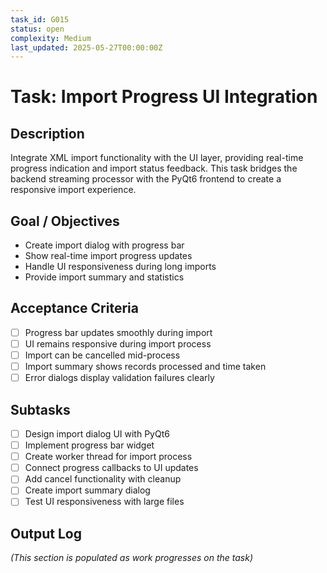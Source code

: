 ```yaml
---
task_id: G015
status: open
complexity: Medium
last_updated: 2025-05-27T00:00:00Z
---
```


# Task: Import Progress UI Integration

## Description
Integrate XML import functionality with the UI layer, providing real-time progress indication and import status feedback. This task bridges the backend streaming processor with the PyQt6 frontend to create a responsive import experience.

## Goal / Objectives
- Create import dialog with progress bar
- Show real-time import progress updates
- Handle UI responsiveness during long imports
- Provide import summary and statistics

## Acceptance Criteria
- [ ] Progress bar updates smoothly during import
- [ ] UI remains responsive during import process
- [ ] Import can be cancelled mid-process
- [ ] Import summary shows records processed and time taken
- [ ] Error dialogs display validation failures clearly

## Subtasks
- [ ] Design import dialog UI with PyQt6
- [ ] Implement progress bar widget
- [ ] Create worker thread for import process
- [ ] Connect progress callbacks to UI updates
- [ ] Add cancel functionality with cleanup
- [ ] Create import summary dialog
- [ ] Test UI responsiveness with large files

## Output Log
*(This section is populated as work progresses on the task)*